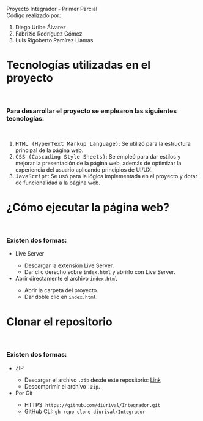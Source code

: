 Proyecto Integrador - Primer Parcial  
Código realizado por:
1. Diego Uribe Álvarez  
2. Fabrizio Rodríguez Gómez  
3. Luis Rigoberto Ramírez Llamas    

<h1>Tecnologías utilizadas en el proyecto</h1><br/>
<h3>Para desarrollar el proyecto se emplearon las siguientes tecnologías:</h3><br/>

1. <kbd>HTML (HyperText Markup Language)</kbd>: Se utilizó para la estructura principal de la página web.  
2. <kbd>CSS (Cascading Style Sheets)</kbd>: Se empleó para dar estilos y mejorar la presentación de la página web, además de optimizar la experiencia del usuario aplicando principios de UI/UX.  
3. <kbd>JavaScript</kbd>: Se usó para la lógica implementada en el proyecto y dotar de funcionalidad a la página web.  

<h1>¿Cómo ejecutar la página web?</h1><br/>

<h3>Existen dos formas:</h3>
<ul>
    <li>Live Server</li>
        <ul>
            <li>Descargar la extensión Live Server.</li>
            <li>Dar clic derecho sobre <code>index.html</code> y abrirlo con Live Server.</li>
        </ul>
    <li>Abrir directamente el archivo <code>index.html</code></li>
       <ul>
            <li>Abrir la carpeta del proyecto.</li>
            <li>Dar doble clic en <code>index.html</code>.</li>
        </ul>
</ul>

<h1>Clonar el repositorio</h1><br/>
<h3>Existen dos formas:</h3>
<ul>
    <li>ZIP</li>
        <ul>
            <li>Descargar el archivo <code>.zip</code> desde este repositorio: <a href="https://github.com/diurival/Integrador">Link</a></li>
            <li>Descomprimir el archivo <code>.zip</code>.</li>
        </ul>
    <li>Por Git</li>
       <ul>
            <li>HTTPS: <code>https://github.com/diurival/Integrador.git</code></li>
            <li>GitHub CLI: <code>gh repo clone diurival/Integrador</code></li>
        </ul>
</ul>
